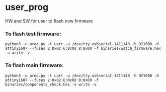 # user_prog
HW and SW for user to flash new firmware

### To flash test firmware:
```shell
python3 -u prog.py -t uart -u /dev/tty.usbserial-1411140 -b 921600 -d attiny1607 --fuses 2:0x02 6:0x00 8:0x00 -f binaries/watch_firmware.hex -a write -v
```

### To flash main firmware:
```shell
python3 -u prog.py -t uart -u /dev/tty.usbserial-1411140 -b 921600 -d attiny1607 --fuses 2:0x02 6:0x00 8:0x00 -f binaries/components_check.hex -a write -v
```
